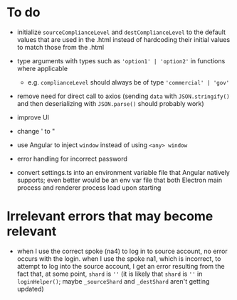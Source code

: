 # To do

- initialize `sourceComplianceLevel` and `destComplianceLevel` to the default values that are used in the .html instead of hardcoding their initial values to match those from the .html

- type arguments with types such as `'option1' | 'option2'` in functions where applicable

  - e.g. `complianceLevel` should always be of type `'commercial' | 'gov'`

- remove need for direct call to axios (sending `data` with `JSON.stringify()` and then deserializing with `JSON.parse()` should probably work)

- improve UI

- change ' to "

- use Angular to inject `window` instead of using `<any> window`

- error handling for incorrect password

- convert settings.ts into an environment variable file that Angular natively supports; even better would be an env var file that both Electron main process and renderer process load upon starting


# Irrelevant errors that may become relevant

- when I use the correct spoke (na4) to log in to source account, no error occurs with the login. when I use the spoke na1, which is incorrect, to attempt to log into the source account, I get an error resulting from the fact that, at some point, `shard` is `''` (it is likely that `shard` is `''` in `loginHelper()`; maybe `_sourceShard` and `_destShard` aren't getting updated)
